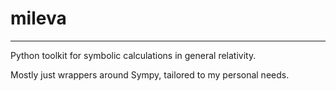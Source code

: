 # mileva
---
Python toolkit for symbolic calculations in general relativity.

Mostly just wrappers around Sympy, tailored to my personal needs.